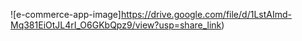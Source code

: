 ![e-commerce-app-image]https://drive.google.com/file/d/1LstAImd-Mq381EiOtJL4rI_O6GKbQpz9/view?usp=share_link)
